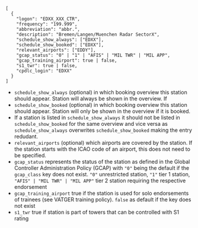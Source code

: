 ```
[
  {
    "logon": "EDXX_XXX_CTR",
    "frequency": "199.999",
    "abbreviation": "abbr.",
    "description": "Bremen/Langen/Muenchen Radar SectorX",
    "schedule_show_always": ["EDXX"],
    "schedule_show_booked": ["EDXX"],
    "relevant_airports": ["EDDY"],
    "gcap_status": "0" | "1" | "AFIS" | "MIL TWR" | "MIL APP",
    "gcap_training_airport": true | false,
    "s1_twr": true | false,
    "cpdlc_login": "EDXX"
  }
]
```

- `schedule_show_always` (optional) in which booking overview this station should appear. Station will always be shown in the overview. If
- `schedule_show_booked` (optional) in which booking overview this station should appear. Station will only be shown in the overview if it is booked.
- If a station is listed in `schedule_show_always` it should not be listed in `schedule_show_booked` for the same overview and vice versa as `schedule_show_always` overwrites `schedule_show_booked` making the entry redudant.
- `relevant_airports` (optional) which airports are covered by the station. If the station starts with the ICAO code of an airport, this does not need to be specified.
- `gcap_status` represents the status of the station as defined in the Global Controller Administration Policy (GCAP) with `"0"` being the default if the `gcap_class` key does not exist. `"0"` unrestricted station, `"1"` tier 1 station, `"AFIS" | "MIL TWR" | "MIL APP"` tier 2 station requiring the respective endorsement
- `gcap_training_airport` true if the station is used for solo endorsements of trainees (see VATGER training policy). `false` as default if the key does not exist
- `s1_twr` true if station is part of towers that can be controlled with S1 rating
